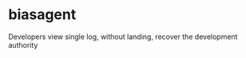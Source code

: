 biasagent
=========

Developers view single log, without landing, recover the development authority
